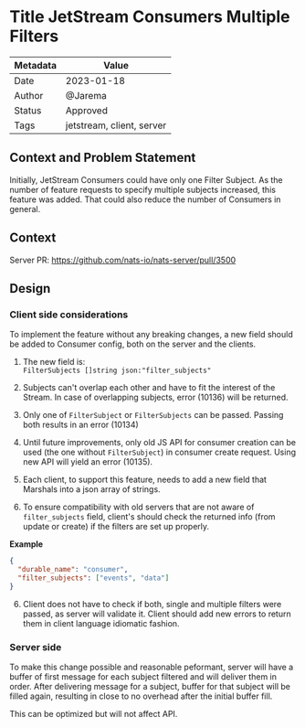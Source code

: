 # Title JetStream Consumers Multiple Filters

| Metadata | Value                     |
|----------|---------------------------|
| Date     | 2023-01-18                |
| Author   | @Jarema                   |
| Status   | Approved                  |
| Tags     | jetstream, client, server |

## Context and Problem Statement

Initially, JetStream Consumers could have only one Filter Subject.
As the number of feature requests to specify multiple subjects increased, this feature was added.
That could also reduce the number of Consumers in general.

## Context 

Server PR: https://github.com/nats-io/nats-server/pull/3500

## Design

### Client side considerations

To implement the feature without any breaking changes, a new field should be added to Consumer config, both on the server and the clients.

1. The new field is:  
`FilterSubjects []string json:"filter_subjects"`  

2. Subjects can't overlap each other and have to fit the interest of the Stream.
In case of overlapping subjects, error (10136) will be returned.

3. Only one of `FilterSubject` or `FilterSubjects` can be passed. Passing both results in an error (10134)

4. Until future improvements, only old JS API for consumer creation can be used (the one without `FilterSubject`) in consumer create request. Using new API will yield an error (10135).

5. Each client, to support this feature, needs to add a new field that Marshals into a json array of strings.

6. To ensure compatibility with old servers that are not aware of `filter_subjects` field, client's should check the returned info (from update or create) if the filters are set up properly.

**Example**
```json
{
  "durable_name": "consumer",
  "filter_subjects": ["events", "data"]
}
```
6. Client does not have to check if both, single and multiple filters were passed, as server will validate it.
Client should add new errors to return them in client language idiomatic fashion.

### Server side

To make this change possible and reasonable peformant, server will have a buffer of first message for each subject filtered and will deliver them in order. After delivering message for a subject, buffer for that subject will be filled again, resulting in close to no overhead after the initial buffer fill.

This can be optimized but will not affect API.

